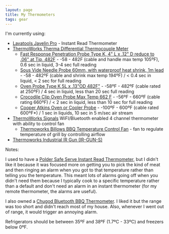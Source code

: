 ```yaml
---
layout: page
title: My Thermometers
tags: gear
---
```

I'm currently using:
-	[Lavatools Javelin Pro](https://www.lavatools.co/products/javelin-pro-d) - Instant Read Thermometer
-	[ThermoWorks Therma Differential Thermocouple Meter](https://www.thermoworks.com/Therma-Differential)
	-	[Fast Response Penetration Probe Type K, 4" L x .12" D reduce to .06" at Tip, 482F](https://www.thermoworks.com/PRB-K-159) - -58 - 482F (cable and handle max temp 105ºF), 0.6 sec in liquid, 3-4 sec full reading
	-	[Sous Vide Needle Probe 60mm, with waterproof heat shrink, 1m lead](https://www.thermoworks.com/THS-113-109) - -58 - 482ºF (cable and shrink max temp 194ºF) / < 0.4 sec in liquid, < 2 sec for full reading
	-	[Oven Probe Type K 5L x .13"OD 482F"](https://www.thermoworks.com/THS-113-170) - -58ºF - 482ºF (cable rated at 250ºF) / 4 sec in liquid, less than 20 sec full reading
	-	[Crocodile Clip Oven Probe Max Temp 662 F](https://www.thermoworks.com/THS-113-041) - -56ºF - 660ºF (cable rating 660ºF) / < 2 sec in liquid, less than 10 sec for full reading
	-	[Cooper Atkins Oven or Cooler Probe](https://www.cooper-atkins.com/products/oven-or-cooler-freezer-with-clip/) - -100ºF - 600ºF (cable rated 600ºF*) / 1 sec in liquids, 10 sec in 5 m/sec air stream
-	[ThermoWorks Signals](https://www.thermoworks.com/Signals) WiFI/Bluetooth enabled 4 channel thermometer with ability to control fan
	-	[Thermoworks Billows BBQ Temperature Control Fan](https://www.thermoworks.com/Billows) - fan to regulate temperature of grill by controlling airflow
- [Thermoworks Industrial IR Gun (IR-GUN-S)](https://www.thermoworks.com/IR-Gun)

Notes:

I used to have a [Polder Safe Serve Instant Read Thermometer](https://polder.com/products/bbq-safe-serve-instant-read-thermometer), but I didn't like it because it was focused more on getting you to pick the kind of meat and then ringing an alarm when you got to that temperature rather than telling you the temperature. This meant lots of alarms going off when you didn't need them because I typically cook to a specific temperature rather than a default and don't need an alarm in an instant thermometer (for my remote thermometer, the alarms are useful).

I also owned a [Chugod Bluetooth BBQ Thermometer](https://www.amazon.com/Thermometer-Bluetooth-Grilling-Carrying-Included/dp/B075L7V6NZ/). I liked it but the range was too short and didn't reach most of my house. Also, whenever I went out of range, it would trigger an annoying alarm.

Refrigerators should be between 35ºF and 38ºF (1.7ºC - 33ºC) and freezers below 0ºF.